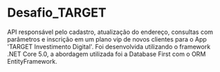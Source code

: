 # Desafio_TARGET
API responsável pelo cadastro, atualização do endereço, consultas com parâmetros e inscrição em um plano vip de novos clientes para o App 'TARGET Investimento Digital'. Foi desenvolvida utilizando o framework .NET Core 5.0, a abordagem utilizada foi a Database First com o ORM EntityFramework. 
